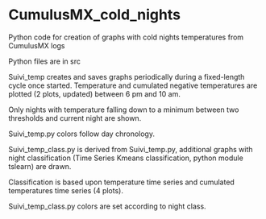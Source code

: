 # CumulusMX_cold_nights
 Python code for creation of graphs with cold nights temperatures from CumulusMX logs
 
 Python files are in src
 
 Suivi_temp creates and saves graphs periodically during a fixed-length cycle once started. Temperature and cumulated negative temperatures are plotted (2 plots, updated) between 6 pm and 10 am.
 
 Only nights with temperature falling down to a minimum between two thresholds and current night are shown.
 
 Suivi_temp.py colors follow day chronology.
 
 Suivi_temp_class.py is derived from Suivi_temp.py, additional graphs with night classification (Time Series Kmeans classification, python module tslearn) are drawn.
 
 Classification is based upon temperature time series and cumulated temperatures time series (4 plots).
 
 Suivi_temp_class.py colors are set according to night class.


